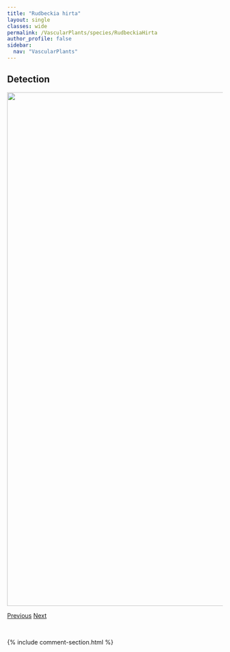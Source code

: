 ```yaml
---
title: "Rudbeckia hirta"
layout: single
classes: wide
permalink: /VascularPlants/species/RudbeckiaHirta
author_profile: false
sidebar:
  nav: "VascularPlants"
---
```


<h2>Detection</h2>

<a href="https://drive.google.com/uc?export=view&id=12c7I4K18VP7Tj-Eny9117aEHfruuZChi">
<img src="https://drive.google.com/uc?export=view&id=12c7I4K18VP7Tj-Eny9117aEHfruuZChi" height = "1200" width = "800">
</a>


<a href="/DevelopmentWebsite/VascularPlants/species/RubusPubescens" class="pagination--pager" title="Rubus pubescens">Previous</a> <a href="/DevelopmentWebsite/VascularPlants/species/RumexAcetosella" class="pagination--pager" title="Rumex acetosella">Next</a>

<p>&nbsp;</p>

{% include comment-section.html %}
